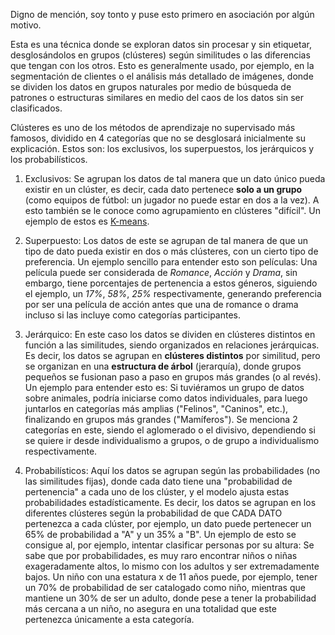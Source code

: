 Digno de mención, soy tonto y puse esto primero en asociación por algún motivo.

Esta es una técnica donde se exploran datos sin procesar y sin etiquetar, desglosándolos en grupos (clústeres) según similitudes o las diferencias que tengan con los otros. Esto es generalmente usado, por ejemplo, en la segmentación de clientes o el análisis más detallado de imágenes, donde se dividen los datos en grupos naturales por medio de búsqueda de patrones o estructuras similares en medio del caos de los datos sin ser clasificados.

Clústeres es uno de los métodos de aprendizaje no supervisado más famosos, dividido en 4 categorías que no se desglosará inicialmente su explicación. Estos son: los exclusivos, los superpuestos, los jerárquicos y los probabilísticos.

1. Exclusivos: Se agrupan los datos de tal manera que un dato único pueda existir en un clúster, es decir, cada dato pertenece **solo a un grupo** (como equipos de fútbol: un jugador no puede estar en dos a la vez). A esto también se le conoce como agrupamiento en clústeres "difícil". Un ejemplo de estos es [K-means](https://www.ibm.com/mx-es/think/topics/k-means-clustering).

2.  Superpuesto: Los datos de este se agrupan de tal manera de que un tipo de dato pueda existir en dos o más clústeres, con un cierto tipo de preferencia. Un ejemplo sencillo para entender esto son películas: Una película puede ser considerada de *Romance*, *Acción* y *Drama*, sin embargo, tiene porcentajes de pertenencia a estos géneros, siguiendo el ejemplo, un *17%*, *58%*, *25%* respectivamente, generando preferencia por ser una película de acción antes que una de romance o drama incluso si las incluye como categorías participantes.

3.  Jerárquico: En este caso los datos se dividen en clústeres distintos en función a las similitudes, siendo organizados en relaciones jerárquicas. Es decir, los datos se agrupan en **clústeres distintos** por similitud, pero se organizan en una **estructura de árbol** (jerarquía), donde grupos pequeños se fusionan paso a paso en grupos más grandes (o al revés). Un ejemplo para entender esto es: Si tuviéramos un grupo de datos sobre animales, podría iniciarse como datos individuales, para luego juntarlos en categorías más amplias ("Felinos", "Caninos", etc.), finalizando en grupos más grandes ("Mamíferos"). Se menciona 2 categorías en este, siendo el aglomerado o el divisivo, dependiendo si se quiere ir desde individualismo a grupos, o de grupo a individualismo respectivamente.

4. Probabilísticos: Aquí los datos se agrupan según las probabilidades (no las similitudes fijas), donde cada dato tiene una "probabilidad de pertenencia" a cada uno de los clúster, y el modelo ajusta estas probabilidades estadísticamente. Es decir, los datos se agrupan en los diferentes clústeres según la probabilidad de que CADA DATO pertenezca a cada clúster, por ejemplo, un dato puede pertenecer un 65% de probabilidad a "A" y un 35% a "B". Un ejemplo de esto se consigue al, por ejemplo, intentar clasificar personas por su altura: Se sabe que por probabilidades, es muy raro encontrar niños o niñas exageradamente altos, lo mismo con los adultos y ser extremadamente bajos. Un niño con una estatura x de 11 años puede, por ejemplo, tener un 70% de probabilidad de ser catalogado como niño, mientras que mantiene un 30% de ser un adulto, donde pese a tener la probabilidad más cercana a un niño, no asegura en una totalidad que este pertenezca únicamente a esta categoría.